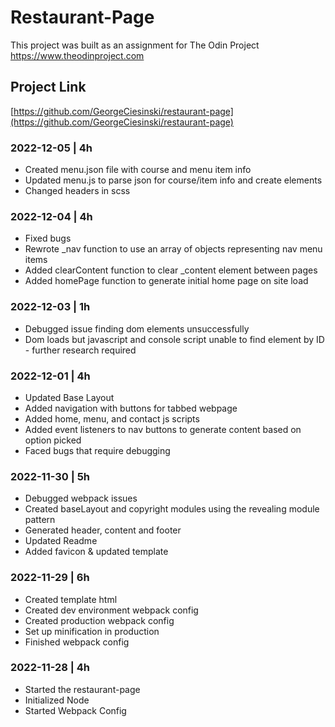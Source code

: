 # Restaurant-Page

This project was built as an assignment for The Odin Project
https://www.theodinproject.com

## Project Link
[https://github.com/GeorgeCiesinski/restaurant-page](https://github.com/GeorgeCiesinski/restaurant-page)

### 2022-12-05 | 4h
- Created menu.json file with course and menu item info
- Updated menu.js to parse json for course/item info and create elements
- Changed headers in scss

### 2022-12-04 | 4h
- Fixed bugs
- Rewrote _nav function to use an array of objects representing nav menu items
- Added clearContent function to clear _content element between pages
- Added homePage function to generate initial home page on site load

### 2022-12-03 | 1h
- Debugged issue finding dom elements unsuccessfully
- Dom loads but javascript and console script unable to find element by ID - further research required

### 2022-12-01 | 4h
- Updated Base Layout
- Added navigation with buttons for tabbed webpage
- Added home, menu, and contact js scripts
- Added event listeners to nav buttons to generate content based on option picked
- Faced bugs that require debugging

### 2022-11-30 | 5h
- Debugged webpack issues
- Created baseLayout and copyright modules using the revealing module pattern
- Generated header, content and footer
- Updated Readme
- Added favicon & updated template

### 2022-11-29 | 6h
- Created template html
- Created dev environment webpack config
- Created production webpack config
- Set up minification in production
- Finished webpack config

### 2022-11-28 | 4h
- Started the restaurant-page
- Initialized Node
- Started Webpack Config
